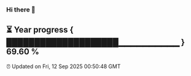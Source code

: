 ### Hi there 👋
⏳ Year progress { ████████████████████▁▁▁▁▁▁▁▁▁▁ } 69.60 %
---
⏰ Updated on Fri, 12 Sep 2025 00:50:48 GMT

